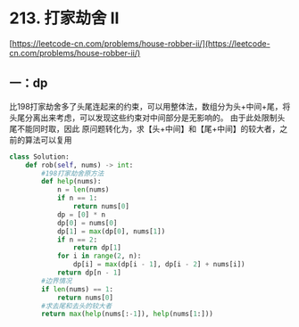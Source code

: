 # 213. 打家劫舍 II

[https://leetcode-cn.com/problems/house-robber-ii/](https://leetcode-cn.com/problems/house-robber-ii/)

## 一：dp
比198打家劫舍多了头尾连起来的约束，可以用整体法，数组分为头+中间+尾，将头尾分离出来考虑，可以发现这些约束对中间部分是无影响的。
由于此处限制头尾不能同时取，因此 原问题转化为，求【头+中间】和【尾+中间】的较大者，之前的算法可以复用
```python
class Solution:
    def rob(self, nums) -> int:
    	#198打家劫舍原方法
        def help(nums):
            n = len(nums)
            if n == 1:
                return nums[0]
            dp = [0] * n
            dp[0] = nums[0]
            dp[1] = max(dp[0], nums[1])
            if n == 2:
                return dp[1]
            for i in range(2, n):
                dp[i] = max(dp[i - 1], dp[i - 2] + nums[i])
            return dp[n - 1]
        #边界情况
        if len(nums) == 1:
            return nums[0]
        #求去尾和去头的较大者
        return max(help(nums[:-1]), help(nums[1:]))
```